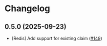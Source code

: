 # Changelog

## 0.5.0 (2025-09-23)

* [Redis] Add support for existing claim ([#149](https://github.com/CloudPirates-io/helm-charts/pull/149))
